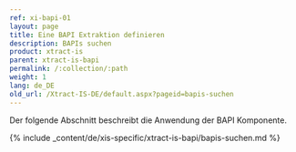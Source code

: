 ```yaml
---
ref: xi-bapi-01
layout: page
title: Eine BAPI Extraktion definieren
description: BAPIs suchen
product: xtract-is
parent: xtract-is-bapi
permalink: /:collection/:path
weight: 1
lang: de_DE
old_url: /Xtract-IS-DE/default.aspx?pageid=bapis-suchen
---
```

Der folgende Abschnitt beschreibt die Anwendung der BAPI Komponente.

{% include _content/de/xis-specific/xtract-is-bapi/bapis-suchen.md %}

